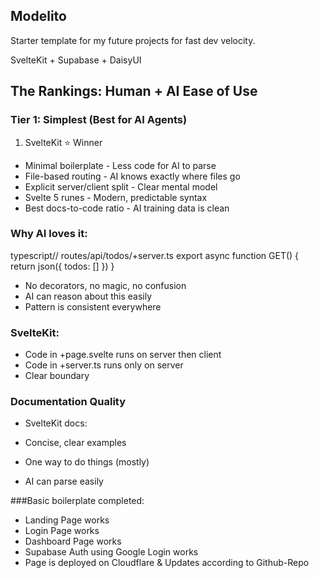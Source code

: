 ## Modelito

Starter template for my future projects for fast dev velocity.

SvelteKit + Supabase + DaisyUI

## The Rankings: Human + AI Ease of Use
### Tier 1: Simplest (Best for AI Agents)
1. SvelteKit ⭐ Winner

- Minimal boilerplate - Less code for AI to parse
- File-based routing - AI knows exactly where files go
- Explicit server/client split - Clear mental model
- Svelte 5 runes - Modern, predictable syntax
- Best docs-to-code ratio - AI training data is clean

### Why AI loves it:
typescript// routes/api/todos/+server.ts
export async function GET() {
  return json({ todos: [] })
}

- No decorators, no magic, no confusion
- AI can reason about this easily
- Pattern is consistent everywhere

### SvelteKit:

- Code in +page.svelte runs on server then client
- Code in +server.ts runs only on server
- Clear boundary

### Documentation Quality
- SvelteKit docs:

- Concise, clear examples
- One way to do things (mostly)
- AI can parse easily

###Basic boilerplate completed:
- Landing Page works
- Login Page works
- Dashboard Page works
- Supabase Auth using Google Login works
- Page is deployed on Cloudflare & Updates according to Github-Repo